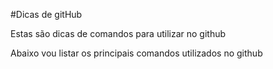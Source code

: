 #Dicas de gitHub

Estas são dicas de comandos para utilizar no github

Abaixo vou listar os principais comandos utilizados no github